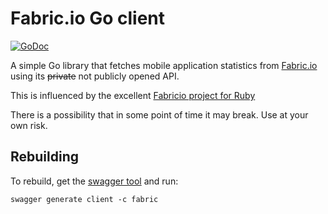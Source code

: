 # Fabric.io Go client
[![GoDoc](https://godoc.org/github.com/TommyO/fabric.io/client?status.svg)](http://godoc.org/github.com/TommyO/fabric.io/client)

A simple Go library that fetches mobile application statistics from [Fabric.io](http://fabric.io) using its ~~private~~ not publicly opened API.

This is influenced by the excellent [Fabricio project for Ruby](https://github.com/strongself/fabricio)

There is a possibility that in some point of time it may break. Use at your own risk.

## Rebuilding

To rebuild, get the [swagger tool](https://github.com/go-swagger/go-swagger) and run:
```
swagger generate client -c fabric
```
